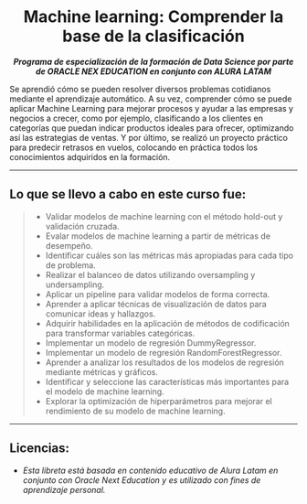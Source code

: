 <h1 align="center">Machine learning: Comprender la base de la clasificación</h1>

<p align="center"><strong><em>Programa de especialización de la formación de Data Science por parte de ORACLE NEX EDUCATION en conjunto con ALURA LATAM</em></strong></p>

Se aprendió cómo se pueden resolver diversos problemas cotidianos mediante el aprendizaje automático. 
A su vez, comprender cómo se puede aplicar Machine Learning para mejorar procesos y ayudar a las empresas y negocios a crecer, como por ejemplo,
clasificando a los clientes en categorías que puedan indicar productos ideales para ofrecer, optimizando así las estrategias de ventas. 
Y por último, se realizó un proyecto práctico para predecir retrasos en vuelos, colocando en práctica todos los conocimientos adquiridos en la formación.

---

## Lo que se llevo a cabo en este curso fue:

> * Validar modelos de machine learning con el método hold-out y validación cruzada.
> * Evalar modelos de machine learning a partir de métricas de desempeño.
> * Identificar cuáles son las métricas más apropiadas para cada tipo de problema.
> * Realizar el balanceo de datos utilizando oversampling y undersampling.
> * Aplicar un pipeline para validar modelos de forma correcta.
> * Aprender a aplicar técnicas de visualización de datos para comunicar ideas y hallazgos.
> * Adquirir habilidades en la aplicación de métodos de codificación para transformar variables categóricas.
> * Implementar un modelo de regresión DummyRegressor.
> * Implementar un modelo de regresión RandomForestRegressor.
> * Aprender a analizar los resultados de los modelos de regresión mediante métricas y gráficos.
> * Identificar y seleccione las características más importantes para el modelo de machine learning.
> * Explorar la optimización de hiperparámetros para mejorar el rendimiento de su modelo de machine learning.


---

## Licencias:

- _Esta libreta está basada en contenido educativo de Alura Latam en conjunto con Oracle Next Education y es utilizado con fines de aprendizaje personal._

